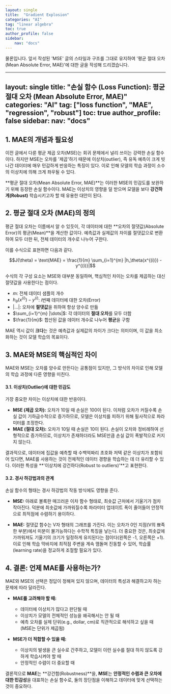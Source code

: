 ```yaml
---
layout: single
title:  "Gradient Explosion"
categories: "AI"
tag: "linear algebra"
toc: true
author_profile: false
sidebar:
    nav: "docs"
---
```





물론입니다. 앞서 작성된 'MSE' 글의 스타일과 구조를 그대로 유지하여 '평균 절대 오차(Mean Absolute Error, MAE)'에 대한 글을 작성해 드리겠습니다.

---
layout: single
title:  "손실 함수 (Loss Function): 평균 절대 오차 (Mean Absolute Error, MAE)"
categories: "AI"
tag: ["loss function", "MAE", "regression", "robust"]
toc: true
author_profile: false
sidebar:
    nav: "docs"
---

## 1. MAE의 개념과 필요성

이전 글에서 다룬 평균 제곱 오차(MSE)는 회귀 문제에서 널리 쓰이는 강력한 손실 함수이다. 하지만 MSE는 오차를 '제곱'하기 때문에 이상치(outlier), 즉 유독 예측이 크게 빗나간 데이터에 매우 민감하게 반응하는 특징이 있다. 이로 인해 모델의 학습 과정이 소수의 이상치에 의해 크게 좌우될 수 있다.

**평균 절대 오차(Mean Absolute Error, MAE)**는 이러한 MSE의 민감도를 보완하기 위해 등장한 손실 함수이다. MAE는 이상치의 영향을 덜 받으며 모델을 보다 **강건하게(Robust)** 학습시키고자 할 때 유용한 대안이 된다.

## 2. 평균 절대 오차 (MAE)의 정의

평균 절대 오차는 이름에서 알 수 있듯이, 각 데이터에 대한 **오차의 절댓값(Absolute Error)의 평균(Mean)**을 계산한 값이다. 예측값과 실제값의 차이를 절댓값으로 변환하여 모두 더한 뒤, 전체 데이터의 개수로 나누어 구한다.

이를 수식으로 표현하면 다음과 같다.

$$J(\theta) = \text{MAE} = \frac{1}{m} \sum_{i=1}^{m} |h_\theta(x^{(i)}) - y^{(i)}|$$

수식의 각 구성 요소는 MSE와 대부분 동일하며, 핵심적인 차이는 오차를 제곱하는 대신 절댓값을 사용한다는 점이다.

* $m$: 전체 데이터 샘플의 개수
* $h_\theta(x^{(i)}) - y^{(i)}$: $i$번째 데이터에 대한 오차(Error)
* $| \dots |$: 오차에 **절댓값**을 취하여 항상 양수로 만듦
* $\sum_{i=1}^{m} |\dots|$: 각 데이터의 **절대 오차**를 모두 더함
* $\frac{1}{m}$: 합산된 값을 데이터 개수로 나누어 **평균**을 구함

MAE 역시 값이 **크다**는 것은 예측값과 실제값의 차이가 크다는 의미이며, 이 값을 최소화하는 것이 모델 학습의 목표이다.

## 3. MAE와 MSE의 핵심적인 차이

MAE와 MSE는 오차를 양수로 만든다는 공통점이 있지만, 그 방식의 차이로 인해 모델의 학습 과정에 다른 영향을 미친다.

#### 3.1. 이상치(Outlier)에 대한 민감도

가장 중요한 차이는 이상치에 대한 반응이다.

* **MSE (제곱 오차):** 오차가 10일 때 손실은 100이 된다. 이처럼 오차가 커질수록 손실 값이 기하급수적으로 증가하므로, 모델은 이상치를 피하기 위해 필사적으로 파라미터를 조정한다.
* **MAE (절대 오차):** 오차가 10일 때 손실은 10이 된다. 손실이 오차와 정비례하여 선형적으로 증가하므로, 이상치가 존재하더라도 MSE만큼 손실 값이 폭발적으로 커지지 않는다.

결과적으로, 데이터에 집값을 예측할 때 수백억짜리 초호화 저택 같은 이상치가 포함되어 있다면, MAE를 사용하는 것이 전체적인 데이터 경향을 학습하는 데 더 유리할 수 있다. 이러한 특성을 **'이상치에 강건하다(Robust to outliers)'**고 표현한다.

#### 3.2. 경사 하강법과의 관계

손실 함수의 형태는 경사 하강법의 작동 방식에도 영향을 준다.

* **MSE:** 아래로 볼록한 매끄러운 이차 함수 형태로, 최솟값 근처에서 기울기가 점차 작아진다. 덕분에 최솟값에 가까워질수록 파라미터 업데이트 폭이 줄어들어 안정적으로 최적점에 수렴하기 용이하다.

* **MAE:** 절댓값 함수는 V자 형태의 그래프를 가진다. 이는 오차가 0인 지점(V의 뾰족한 부분)에서 미분이 불가능하다는 수학적 특징을 낳는다. 더 중요한 것은, 최솟값에 가까워져도 기울기의 크기가 일정하게 유지된다는 점이다(왼쪽은 -1, 오른쪽은 +1). 이로 인해 학습 막바지에 최적점 주변을 계속 맴돌며 진동할 수 있어, 학습률(learning rate)을 정교하게 조절할 필요가 있다.

## 4. 결론: 언제 MAE를 사용하는가?

MAE와 MSE의 선택은 정답이 정해져 있지 않으며, 데이터의 특성과 해결하고자 하는 문제에 따라 달라진다.

* **MAE를 고려해야 할 때:**
    * 데이터에 이상치가 많다고 판단될 때
    * 이상치가 모델의 전체적인 성능을 왜곡해서는 안 될 때
    * 예측 오차를 실제 단위(e.g., dollar, cm)로 직관적으로 해석하고 싶을 때 (MSE는 단위가 제곱됨)

* **MSE가 더 적합할 수 있을 때:**
    * 이상치의 발생을 큰 실수로 간주하고, 모델이 이런 실수를 절대 하지 않도록 강하게 학습시켜야 할 때
    * 안정적인 수렴이 더 중요할 때

결론적으로 **MAE**는 **강건함(Robustness)**을, **MSE**는 **안정적인 수렴과 큰 오차에 대한 민감성**을 대표하는 손실 함수로, 둘의 장단점을 이해하고 데이터에 맞게 선택하는 것이 중요하다.
